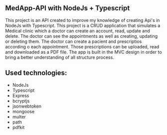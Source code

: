 ## MedApp-API with NodeJs + Typescript
This project is an API created to improve my knowledge of creating Api's in NodeJs with Typescript.
This project is a CRUD application that simulates a Medical clinic which a doctor can create an account, read, update and delete. The doctor can see the appointments as well as creating, updating or deleting them.
The doctor can create a pacient and prescriptios according o each appointment. Those prescriptions can be uploaded, read and downloaded as a PDF file.
The app is built in the MVC design in order to bring a better understanding of all structure process.

## Used technologies:
- NodeJs
- Typescript
- Express
- bcryptjs
- jsonwebtoken
- mongoose
- multer
- path
- pdfkit
